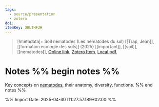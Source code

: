 ```yaml
---
tags:
  - source/presentation
  - zotero
doi: 
itemKey: Q8LTHF2H
---
```

>[!metadata]+
> Soil nematodes (Les nématodes du sol)
> [[Trap, Jean]], 
> [[formation ecologie des sols]] (2025)
> [[important]], [[soil]], [[nematodes]], 
> [Online link](), [Zotero Item](zotero://select/library/items/Q8LTHF2H), [Local pdf](file://C:/Users/aburg/Documents/references/zotero/storage/RPN2GL59/_04_Nematodes_JTrap_FormationEcologieDuSol_2024.pdf), 

# Notes %% begin notes %%
Key concepts on [nematodes](app://obsidian.md/nematodes), their anatomy, diversity, functions.
%% end notes %%




%% Import Date: 2025-04-30T11:27:57.189+02:00 %%
